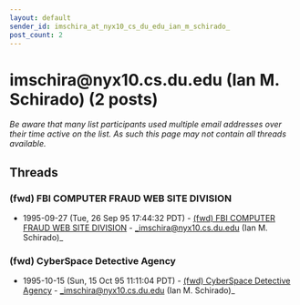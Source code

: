 ```yaml
---
layout: default
sender_id: imschira_at_nyx10_cs_du_edu_ian_m_schirado_
post_count: 2
---
```


# imschira<span>@</span>nyx10.cs.du.edu (Ian M. Schirado) (2 posts)

_Be aware that many list participants used multiple email addresses over their time active on the list. As such this page may not contain all threads available._

## Threads

### (fwd) FBI COMPUTER FRAUD WEB SITE DIVISION
+ 1995-09-27 (Tue, 26 Sep 95 17:44:32 PDT) - [(fwd) FBI COMPUTER FRAUD WEB SITE DIVISION](/archive/1995/09/f019bf9def17641f34f343362cb93789a6fdcc3e8d0ff97c9a4a8c5f6bf35d54) - _imschira@nyx10.cs.du.edu (Ian M. Schirado)_

### (fwd) CyberSpace Detective Agency
+ 1995-10-15 (Sun, 15 Oct 95 11:11:04 PDT) - [(fwd) CyberSpace Detective Agency](/archive/1995/10/5718975e41e4829254006ddd41383c85807536a0a47cfc626bbb7b4781157507) - _imschira@nyx10.cs.du.edu (Ian M. Schirado)_

